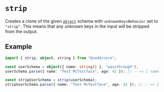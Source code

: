 # `strip`

Creates a clone of the given [`object`](/api/schemas/object) schema with `unknownKeysBehavior` set to `"strip"`. This means that any unknown keys in the input will be stripped from the output.

## Example

```ts
import { strip, object, string } from "@sodd/core";

const userSchema = object({ name: string() }, "passthrough");
userSchema.parse({ name: "Test McTestface", age: 42 }); // ✅ => { name: "Test McTestface" }

const stripUserSchema = strip(userSchema);
stripUserSchema.parse({ name: "Test McTestface", age: 42 }); // ✅ => { name: "Test McTestface" }
```
